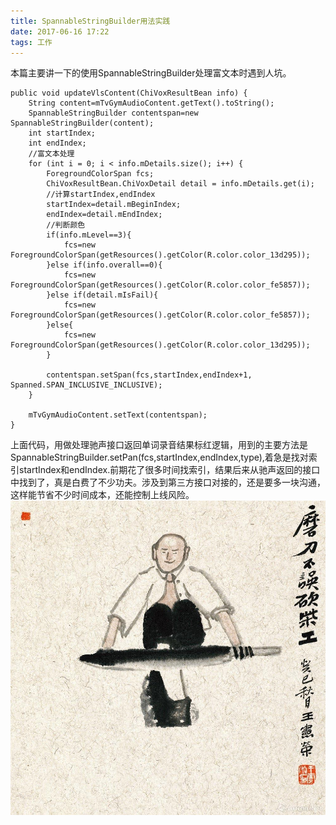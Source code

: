 ```yaml
---
title: SpannableStringBuilder用法实践
date: 2017-06-16 17:22
tags: 工作
---
```


本篇主要讲一下的使用SpannableStringBuilder处理富文本时遇到人坑。

    public void updateVlsContent(ChiVoxResultBean info) {
        String content=mTvGymAudioContent.getText().toString();
        SpannableStringBuilder contentspan=new SpannableStringBuilder(content);
        int startIndex;
        int endIndex;
        //富文本处理
        for (int i = 0; i < info.mDetails.size(); i++) {
            ForegroundColorSpan fcs;
            ChiVoxResultBean.ChiVoxDetail detail = info.mDetails.get(i);
            //计算startIndex,endIndex
            startIndex=detail.mBeginIndex;
            endIndex=detail.mEndIndex;
            //判断颜色
            if(info.mLevel==3){
                fcs=new ForegroundColorSpan(getResources().getColor(R.color.color_13d295));
            }else if(info.overall==0){
                fcs=new ForegroundColorSpan(getResources().getColor(R.color.color_fe5857));
            }else if(detail.mIsFail){
                fcs=new ForegroundColorSpan(getResources().getColor(R.color.color_fe5857));
            }else{
                fcs=new ForegroundColorSpan(getResources().getColor(R.color.color_13d295));
            }

            contentspan.setSpan(fcs,startIndex,endIndex+1, Spanned.SPAN_INCLUSIVE_INCLUSIVE);
        }

        mTvGymAudioContent.setText(contentspan);
    }

上面代码，用做处理驰声接口返回单词录音结果标红逻辑，用到的主要方法是SpannableStringBuilder.setPan(fcs,startIndex,endIndex,type),着急是找对索引startIndex和endIndex.前期花了很多时间找索引，结果后来从驰声返回的接口中找到了，真是白费了不少功夫。涉及到第三方接口对接的，还是要多一块沟通，这样能节省不少时间成本，还能控制上线风险。
![](image/doEficient.jpg)
